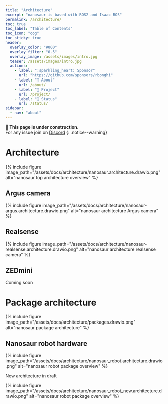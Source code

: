 ```yaml
---
title: "Architecture"
excerpt: "nanosaur is based with ROS2 and Isaac ROS"
permalink: /architecture/
toc: true
toc_label: "Table of Contents"
toc_icon: "cog"
toc_sticky: true
header:
  overlay_color: "#000"
  overlay_filter: "0.5"
  overlay_image: /assets/images/intro.jpg
  teaser: /assets/images/intro.jpg
  actions:
    - label: ":sparkling_heart: Sponsor"
      url: "https://github.com/sponsors/rbonghi"
    - label: "🦕 About"
      url: /about/
    - label: "👷 Project"
      url: /project/
    - label: "🚦 Status"
      url: /status/
sidebar:
  - nav: "about"
---
```


**:construction: This page is under construction.**<br/>For any issue join on [Discord](https://discord.gg/NSrC52P5mw)
{: .notice--warning}

# Architecture

{% include figure image_path="/assets/docs/architecture/nanosaur.architecture.drawio.png" alt="nanosaur top architecture overview" %}

## Argus camera

{% include figure image_path="/assets/docs/architecture/nanosaur-argus.architecture.drawio.png" alt="nanosaur architecture Argus camera" %}

## Realsense

{% include figure image_path="/assets/docs/architecture/nanosaur-realsense.architecture.drawio.png" alt="nanosaur architecture realsense camera" %}

## ZEDmini

Coming soon

# Package architecture 

{% include figure image_path="/assets/docs/architecture/packages.drawio.png" alt="nanosaur package architecture" %}

## Nanosaur robot hardware

{% include figure image_path="/assets/docs/architecture/nanosaur_robot.architecture.drawio.png" alt="nanosaur robot package overview" %}

New architecture in draft

{% include figure image_path="/assets/docs/architecture/nanosaur_robot_new.architecture.drawio.png" alt="nanosaur robot package overview" %}